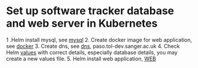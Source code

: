 # Set up software tracker database and web server in Kubernetes

1 .Helm install mysql, see [mysql](mysql/README.md)
2. Create docker image for web application, see [docker](docker/README.md)
3. Create dns, see [dns](dns/README.md), paso.tol-dev.sanger.ac.uk
4. Check Helm [values](software-tracker-app/values.yaml) with correct details, especially database details, you may create a new values file.
5. Helm install web application, [WEB](software-tracker-helm-readme.md)
